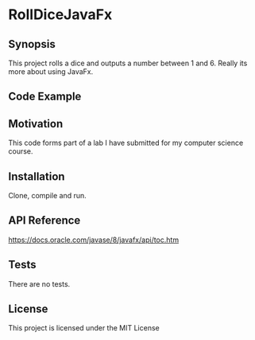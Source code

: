 # RollDiceJavaFx
## Synopsis

This project rolls a dice and outputs a number between 1 and 6.  Really its more about using JavaFx.

## Code Example

## Motivation

This code forms part of a lab I have submitted for my computer science course.

## Installation

Clone, compile and run.

## API Reference

https://docs.oracle.com/javase/8/javafx/api/toc.htm

## Tests
There are no tests.

## License

This project is licensed under the MIT License
